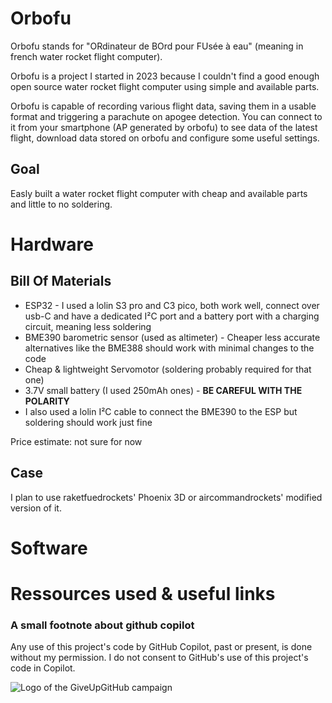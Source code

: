 # Orbofu

Orbofu stands for "ORdinateur de BOrd pour FUsée à eau" (meaning in french water rocket flight computer).

Orbofu is a project I started in 2023 because I couldn't find a good enough open source water rocket flight computer using simple and available parts.

Orbofu is capable of recording various flight data, saving them in a usable format and triggering a parachute on apogee detection. You can connect to it from your smartphone (AP generated by orbofu) to see data of the latest flight, download data stored on orbofu and configure some useful settings.

## Goal

Easly built a water rocket flight computer with cheap and available parts and little to no soldering.

# Hardware

## Bill Of Materials
- ESP32 - I used a lolin S3 pro and C3 pico, both work well, connect over usb-C and have a dedicated I²C port and a battery port with a charging circuit, meaning less soldering
- BME390 barometric sensor (used as altimeter) - Cheaper less accurate alternatives like the BME388 should work with minimal changes to the code
- Cheap & lightweight Servomotor (soldering probably required for that one)
- 3.7V small battery (I used 250mAh ones) - **BE CAREFUL WITH THE POLARITY**
- I also used a lolin I²C cable to connect the BME390 to the ESP but soldering should work just fine

Price estimate: not sure for now

## Case
I plan to use raketfuedrockets' Phoenix 3D or aircommandrockets' modified version of it.

# Software

# Ressources used & useful links

### A small footnote about github copilot

Any use of this project's code by GitHub Copilot, past or present, is done without my permission.  I do not consent to GitHub's use of this project's code in Copilot.

![Logo of the GiveUpGitHub campaign](https://sfconservancy.org/static/img/GiveUpGitHub.png)
